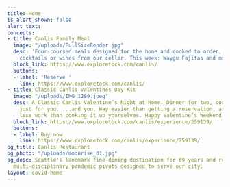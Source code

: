 ```yaml
---
title: Home
is_alert_shown: false
alert_text: 
concepts:
- title: Canlis Family Meal
  image: "/uploads/FullSizeRender.jpg"
  desc: 'Four-coursed meals designed for the home and cooked to order, with ready-made
    cocktails or wines from our cellar. This week: Waygu Fajitas and more. '
  block_link: https://www.exploretock.com/canlis/
  buttons:
  - label: 'Reserve '
    link: https://www.exploretock.com/canlis/
- title: Classic Canlis Valentines Day Kit
  image: "/uploads/IMG_1299.jpeg"
  desc: A Classic Canlis Valentine’s Night at Home. Dinner for two, cooked by us,
    just for you. ...and you. Way easier than getting a reservation, and a whole lot
    less work than cooking it up yourselves. Happy Valentine’s Weekend!
  block_link: https://www.exploretock.com/canlis/experience/259139/
  buttons:
  - label: Buy now
    link: https://www.exploretock.com/canlis/experience/259139/
og_title: Canlis Restaurant
og_photo: "/uploads/moonrise_01.jpg"
og_desc: Seattle's landmark fine-dining destination for 69 years and recent home to
  multi-disciplinary pandemic pivots designed to serve our city.
layout: covid-home
---
```


